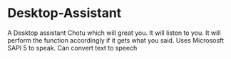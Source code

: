 # Desktop-Assistant
A Desktop assistant Chotu which will great you.
It will listen to you.
It will perform the function accordingly if it gets what you said.
Uses Micrososft SAPI 5 to speak.
Can convert text to speech
